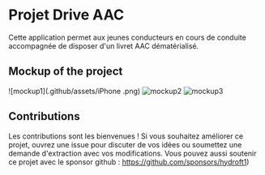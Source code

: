 # Projet Drive AAC
Cette application permet aux jeunes conducteurs en cours de conduite accompagnée de disposer d'un livret AAC dématérialisé.

## Mockup of the project 
![mockup1](.github/assets/iPhone .png)
![mockup2](https://github.com/hydroft1/AAC-App/assets/113243914/c768b6a5-3547-455b-8776-aa8ae487d77f)
![mockup3](https://github.com/hydroft1/AAC-App/assets/113243914/8f1dd16d-2f65-4605-98aa-0d8880842f06)

## Contributions

Les contributions sont les bienvenues ! Si vous souhaitez améliorer ce projet, ouvrez une issue pour discuter de vos idées ou soumettez une demande d'extraction avec vos modifications. Vous pouvez aussi soutenir ce projet avec le sponsor github : https://github.com/sponsors/hydroft1)
